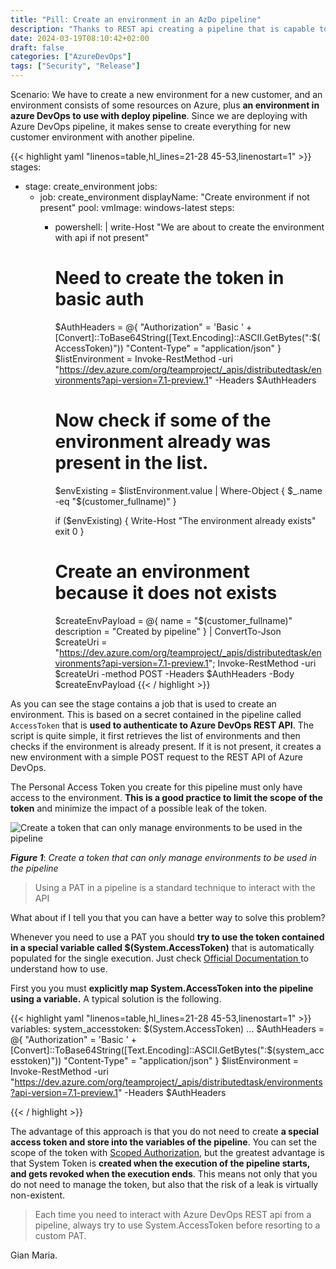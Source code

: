 ```yaml
---
title: "Pill: Create an environment in an AzDo pipeline"
description: "Thanks to REST api creating a pipeline that is capable to create a new environment is matter of few lines of PowerShell code."
date: 2024-03-19T08:10:42+02:00
draft: false
categories: ["AzureDevOps"]
tags: ["Security", "Release"]
---
```


Scenario: We have to create a new environment for a new customer, and an environment consists of some resources on Azure, plus **an environment in azure DevOps to use with deploy pipeline**. Since we are deploying with Azure DevOps pipeline, it makes sense to create everything for new customer environment with another pipeline.

{{< highlight yaml "linenos=table,hl_lines=21-28 45-53,linenostart=1" >}}
stages: 
 
  - stage: create_environment
    jobs:
      - job: create_environment
        displayName: "Create environment if not present"
        pool:
          vmImage: windows-latest
        steps:
          - powershell: |
              write-Host "We are about to create the environment with api if not present"
              
              # Need to create the token in basic auth
              $AuthHeaders = @{
                "Authorization" = 'Basic ' + [Convert]::ToBase64String([Text.Encoding]::ASCII.GetBytes(":$(AccessToken)")) 
                "Content-Type" = "application/json"
              }
              $listEnvironment = Invoke-RestMethod -uri "https://dev.azure.com/org/teamproject/_apis/distributedtask/environments?api-version=7.1-preview.1" -Headers $AuthHeaders

              # Now check if some of the environment already was present in the list.
              $envExisting = $listEnvironment.value | Where-Object { $_.name -eq "$(customer_fullname)" }

              if ($envExisting) {
                Write-Host "The environment already exists"
                exit 0
              } 
              
              # Create an environment because it does not exists
              $createEnvPayload = @{
                  name = "$(customer_fullname)"
                  description = "Created by pipeline"
              } | ConvertTo-Json
              $createUri = "https://dev.azure.com/org/teamproject/_apis/distributedtask/environments?api-version=7.1-preview.1";
              Invoke-RestMethod -uri $createUri -method POST -Headers $AuthHeaders -Body $createEnvPayload
{{< / highlight >}}

As you can see the stage contains a job that is used to create an environment. This is based on a secret contained in the pipeline called `AccessToken` that is **used to authenticate to Azure DevOps REST API**. The script is quite simple, it first retrieves the list of environments and then checks if the environment is already present. If it is not present, it creates a new environment with a simple POST request to the REST API of Azure DevOps.

The Personal Access Token you create for this pipeline must only have access to the environment. **This is a good practice to limit the scope of the token** and minimize the impact of a possible leak of the token.

![Create a token that can only manage environments to be used in the pipeline](../images/token-for-environment.png)

***Figure 1***: *Create a token that can only manage environments to be used in the pipeline*

> Using a PAT in a pipeline is a standard technique to interact with the API

What about if I tell you that you can have a better way to solve this problem?

Whenever you need to use a PAT you should **try to use the token contained in a special variable called $(System.AccessToken)** that is automatically populated for the single execution. Just check [Official Documentation ](https://learn.microsoft.com/en-us/azure/devops/pipelines/build/variables?view=azure-devops&tabs=yaml) to understand how to use.

First you you must **explicitly map System.AccessToken into the pipeline using a variable.** A typical solution is the following.

{{< highlight yaml "linenos=table,hl_lines=21-28 45-53,linenostart=1" >}}
variables:
  system_accesstoken: $(System.AccessToken)
...
            $AuthHeaders = @{
                "Authorization" = 'Basic ' + [Convert]::ToBase64String([Text.Encoding]::ASCII.GetBytes(":$(system_accesstoken)")) 
                "Content-Type" = "application/json"
            }
            $listEnvironment = Invoke-RestMethod -uri "https://dev.azure.com/org/teamproject/_apis/distributedtask/environments?api-version=7.1-preview.1" -Headers $AuthHeaders

{{< / highlight >}}

The advantage of this approach is that you do not need to create **a special access token and store into the variables of the pipeline**. You can set the scope of the token with [Scoped Authorization](https://learn.microsoft.com/en-us/azure/devops/pipelines/process/access-tokens?view=azure-devops&tabs=yaml#job-authorization-scope), but the greatest advantage is that System Token is **created when the execution of the pipeline starts, and gets revoked when the execution ends**. This means not only that you do not need to manage the token, but also that the risk of a leak is virtually non-existent.

> Each time you need to interact with Azure DevOps REST api from a pipeline, always try to use System.AccessToken before resorting to a custom PAT.


Gian Maria.
